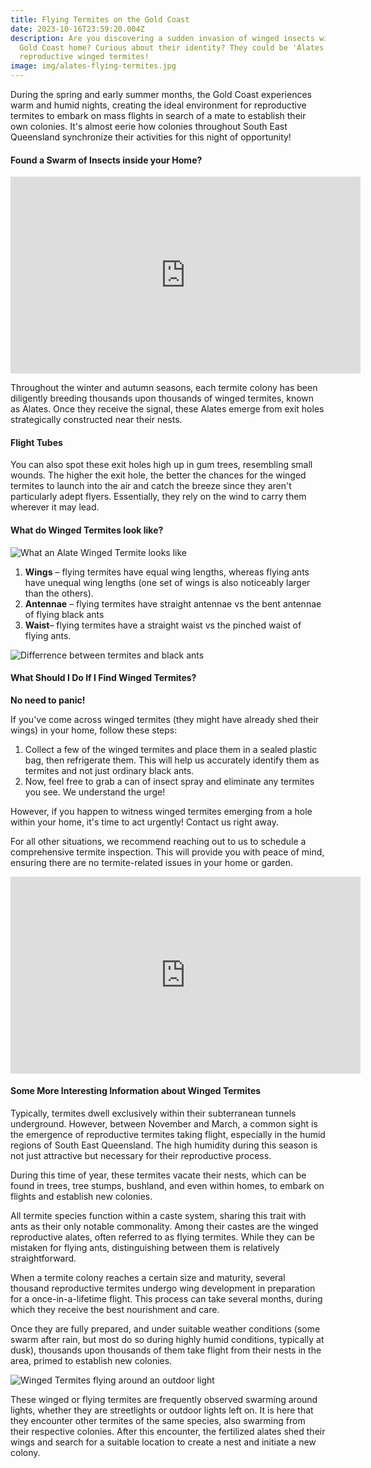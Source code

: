 ```yaml
---
title: Flying Termites on the Gold Coast
date: 2023-10-16T23:59:20.004Z
description: Are you discovering a sudden invasion of winged insects within your
  Gold Coast home? Curious about their identity? They could be 'Alates' -
  reproductive winged termites!
image: img/alates-flying-termites.jpg
---
```

During the spring and early summer months, the Gold Coast experiences warm and humid nights, creating the ideal environment for reproductive termites to embark on mass flights in search of a mate to establish their own colonies. It's almost eerie how colonies throughout South East Queensland synchronize their activities for this night of opportunity!

#### Found a Swarm of Insects inside your Home?

<iframe width="560" height="315" src="https://www.youtube.com/embed/4ZJcj4T8ulc?si=0doAKCWnN-7XX1h_" title="YouTube video player" frameborder="0" allow="accelerometer; autoplay; clipboard-write; encrypted-media; gyroscope; picture-in-picture; web-share" allowfullscreen></iframe>

Throughout the winter and autumn seasons, each termite colony has been diligently breeding thousands upon thousands of winged termites, known as Alates. Once they receive the signal, these Alates emerge from exit holes strategically constructed near their nests.

#### Flight Tubes

You can also spot these exit holes high up in gum trees, resembling small wounds. The higher the exit hole, the better the chances for the winged termites to launch into the air and catch the breeze since they aren't particularly adept flyers. Essentially, they rely on the wind to carry them wherever it may lead.

#### What do Winged Termites look like?

![What an Alate Winged Termite looks like](img/alate-termite-photo.jpg)

1. **Wings** – flying termites have equal wing lengths, whereas flying ants have unequal wing lengths (one set of wings is also noticeably larger than the others).
2. **Antennae** – flying termites have straight antennae vs the bent antennae of flying black ants
3. **Waist**– flying termites have a straight waist vs the pinched waist of flying ants.

![Differrence between termites and black ants](img/difference-betwen-termites-and-black-ants.jpg)

#### What Should I Do If I Find Winged Termites?

**No need to panic!** 

If you've come across winged termites (they might have already shed their wings) in your home, follow these steps:

1. Collect a few of the winged termites and place them in a sealed plastic bag, then refrigerate them. This will help us accurately identify them as termites and not just ordinary black ants.
2. Now, feel free to grab a can of insect spray and eliminate any termites you see. We understand the urge!

However, if you happen to witness winged termites emerging from a hole within your home, it's time to act urgently! Contact us right away.

For all other situations, we recommend reaching out to us to schedule a comprehensive termite inspection. This will provide you with peace of mind, ensuring there are no termite-related issues in your home or garden.

<iframe width="560" height="315" src="https://www.youtube.com/embed/J50mPJaNcDc?si=vkQheQ42zbxTdv4n" title="YouTube video player" frameborder="0" allow="accelerometer; autoplay; clipboard-write; encrypted-media; gyroscope; picture-in-picture; web-share" allowfullscreen></iframe>

#### Some More Interesting Information about Winged Termites

Typically, termites dwell exclusively within their subterranean tunnels underground. However, between November and March, a common sight is the emergence of reproductive termites taking flight, especially in the humid regions of South East Queensland. The high humidity during this season is not just attractive but necessary for their reproductive process.

During this time of year, these termites vacate their nests, which can be found in trees, tree stumps, bushland, and even within homes, to embark on flights and establish new colonies. 

All termite species function within a caste system, sharing this trait with ants as their only notable commonality. Among their castes are the winged reproductive alates, often referred to as flying termites. While they can be mistaken for flying ants, distinguishing between them is relatively straightforward.

When a termite colony reaches a certain size and maturity, several thousand reproductive termites undergo wing development in preparation for a once-in-a-lifetime flight. This process can take several months, during which they receive the best nourishment and care. 

Once they are fully prepared, and under suitable weather conditions (some swarm after rain, but most do so during highly humid conditions, typically at dusk), thousands upon thousands of them take flight from their nests in the area, primed to establish new colonies.

![Winged Termites flying around an outdoor light](img/shutterstock_643002118-1-copy.jpg)

These winged or flying termites are frequently observed swarming around lights, whether they are streetlights or outdoor lights left on. It is here that they encounter other termites of the same species, also swarming from their respective colonies. After this encounter, the fertilized alates shed their wings and search for a suitable location to create a nest and initiate a new colony.